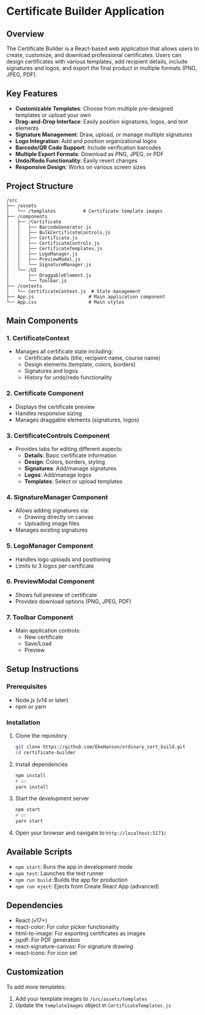 # Certificate Builder Application

## Overview
The Certificate Builder is a React-based web application that allows users to create, customize, and download professional certificates. Users can design certificates with various templates, add recipient details, include signatures and logos, and export the final product in multiple formats (PNG, JPEG, PDF).

## Key Features
- **Customizable Templates**: Choose from multiple pre-designed templates or upload your own
- **Drag-and-Drop Interface**: Easily position signatures, logos, and text elements
- **Signature Management**: Draw, upload, or manage multiple signatures
- **Logo Integration**: Add and position organizational logos
- **Barcode/QR Code Support**: Include verification barcodes
- **Multiple Export Formats**: Download as PNG, JPEG, or PDF
- **Undo/Redo Functionality**: Easily revert changes
- **Responsive Design**: Works on various screen sizes

## Project Structure
```
/src
├── /assets
│   └── /templates          # Certificate template images
├── /components
│   ├── /Certificate
│   │   ├── BarcodeGenerator.js
│   │   ├── BulkCertificateControls.js
│   │   ├── Certificate.js
│   │   ├── CertificateControls.js
│   │   ├── CertificateTemplates.js
│   │   ├── LogoManager.js
│   │   ├── PreviewModal.js
│   │   └── SignatureManager.js
│   └── /UI
│       ├── DraggableElement.js
│       └── Toolbar.js
├── /contexts
│   └── CertificateContext.js  # State management
├── App.js                    # Main application component
└── App.css                   # Main styles
```

## Main Components

### 1. CertificateContext
- Manages all certificate state including:
  - Certificate details (title, recipient name, course name)
  - Design elements (template, colors, borders)
  - Signatures and logos
  - History for undo/redo functionality

### 2. Certificate Component
- Displays the certificate preview
- Handles responsive sizing
- Manages draggable elements (signatures, logos)

### 3. CertificateControls Component
- Provides tabs for editing different aspects:
  - **Details**: Basic certificate information
  - **Design**: Colors, borders, styling
  - **Signatures**: Add/manage signatures
  - **Logos**: Add/manage logos
  - **Templates**: Select or upload templates

### 4. SignatureManager Component
- Allows adding signatures via:
  - Drawing directly on canvas
  - Uploading image files
- Manages existing signatures

### 5. LogoManager Component
- Handles logo uploads and positioning
- Limits to 3 logos per certificate

### 6. PreviewModal Component
- Shows full preview of certificate
- Provides download options (PNG, JPEG, PDF)

### 7. Toolbar Component
- Main application controls:
  - New certificate
  - Save/Load
  - Preview

## Setup Instructions

### Prerequisites
- Node.js (v14 or later)
- npm or yarn

### Installation
1. Clone the repository
   ```bash
   git clone https://github.com/EkeHanson/ordinary_cert_build.git
   cd certificate-builder
   ```

2. Install dependencies
   ```bash
   npm install
   # or
   yarn install
   ```

3. Start the development server
   ```bash
   npm start
   # or
   yarn start
   ```

4. Open your browser and navigate to `http://localhost:5173/`

## Available Scripts

- `npm start`: Runs the app in development mode
- `npm test`: Launches the test runner
- `npm run build`: Builds the app for production
- `npm run eject`: Ejects from Create React App (advanced)

## Dependencies
- React (v17+)
- react-color: For color picker functionality
- html-to-image: For exporting certificates as images
- jspdf: For PDF generation
- react-signature-canvas: For signature drawing
- react-icons: For icon set

## Customization
To add more templates:
1. Add your template images to `/src/assets/templates`
2. Update the `templateImages` object in `CertificateTemplates.js`

